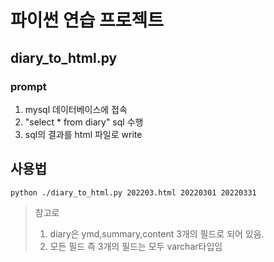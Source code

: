 # 파이썬 연습 프로젝트

## diary_to_html.py

### prompt
1. mysql 데이터베이스에 접속
2. "select * from diary" sql 수행
3. sql의 결과를 html 파일로 write

## 사용법

```
python ./diary_to_html.py 202203.html 20220301 20220331
```

> 참고로 
>    1. diary은 ymd,summary,content 3개의 필드로 되어 있음.
>    2. 모든 필드 즉 3개의 필드는 모두 varchar타입임